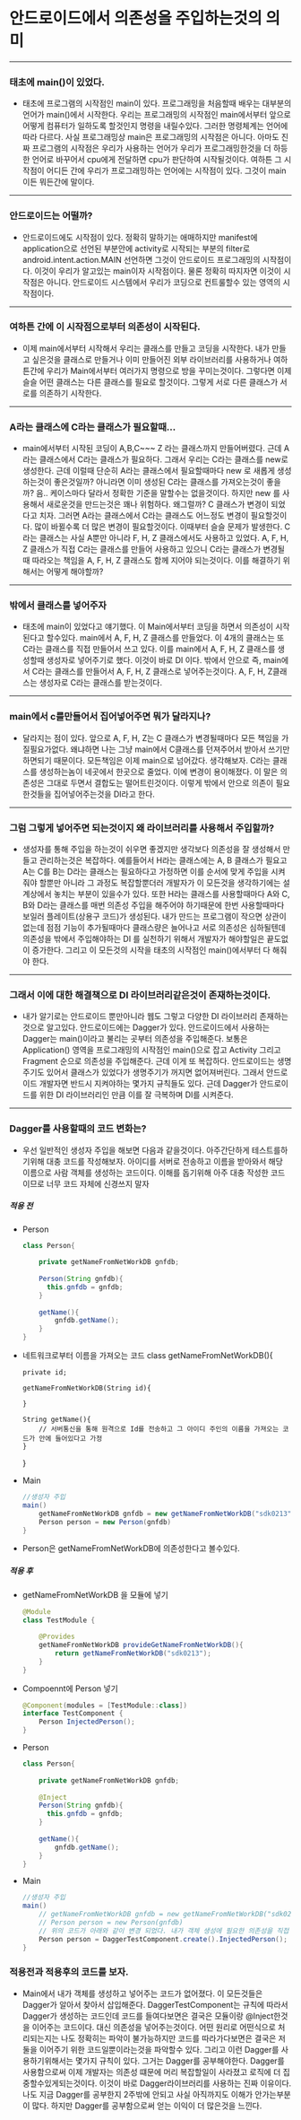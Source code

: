 # 안드로이드에서 의존성을 주입하는것의 의미
---
### 태초에 main()이 있었다.
* 태초에 프로그램의 시작점인 main이 있다. 프로그래밍을 처음할때 배우는 대부분의 언어가 main()에서 시작한다. 우리는 프로그래밍의 시작점인 main에서부터 앞으로 어떻게 컴퓨터가 일하도록 할것인지 명령을 내릴수있다.
그러한 명령체계는 언어에 따라 다르다. 사실 프로그래밍상 main은 프로그래밍의 시작점은 아니다. 아마도 진짜 프로그램의 시작점은 우리가 사용하는 언어가 우리가 프로그래밍한것을 더 하등한 언어로 바꾸어서 cpu에게 전달하면 cpu가 판단하여 시작될것이다.
여하튼 그 시작점이 어디든 간에 우리가 프로그래밍하는 언어에는 시작점이 있다. 그것이 main이든 뭐든간에 말이다.
---
### 안드로이드는 어떨까?
* 안드로이드에도 시작점이 있다. 정확히 말하기는 애매하지만 manifest에 application으로 선언된 부분안에 activity로 시작되는 부분의 filter로 android.intent.action.MAIN 선언하면 그것이 안드로이드 프로그래밍의 시작점이다.
이것이 우리가 알고있는 main이자 시작점이다. 물론 정확히 따지자면 이것이 시작점은 아니다. 안드로이드 시스템에서 우리가 코딩으로 컨트룰할수 있는 영역의 시작점이다.
---
### 여하튼 간에 이 시작점으로부터 의존성이 시작된다.
* 이제 main에서부터 시작해서 우리는 클래스를 만들고 코딩을 시작한다. 내가 만들고 싶은것을 클래스로 만들거나 이미 만들어진 외부 라이브러리를 사용하거나 여하튼간에 우리가 Main에서부터 여러가지 명령으로 방을 꾸미는것이다.
그렇다면 이제 슬슬 어떤 클래스는 다른 클래스를 필요로 할것이다. 그렇게 서로 다른 클래스가 서로를 의존하기 시작한다.
---
### A라는 클래스에 C라는 클래스가 필요할때...
* main에서부터 시작된 코딩이 A,B,C~~~ Z 라는 클래스까지 만들어버렸다. 근데 A라는 클래스에서 C라는 클래스가 필요하다. 그래서 우리는 C라는 클래스를 new로 생성한다. 근데 이럴때 단순히 A라는 클래스에서 필요할때마다
new 로 새롭게 생성하는것이 좋은것일까? 아니라면 이미 생성된 C라는 클래스를 가져오는것이 좋을까? 음.. 케이스마다 달라서 정확한 기준을 말할수는 없을것이다. 하지만 new 를 사용해서 새로운것을 만드는것은 꽤나 위험하다.
왜그럴까? C 클래스가 변경이 되었다고 치자. 그러면 A라는 클래스에서 C라는 클래스도 어느정도 변경이 필요할것이다. 많이 바뀔수록 더 많은 변경이 필요할것이다. 이때부터 슬슬 문제가 발생한다. C라는 클래스는 사실 A뿐만 아니라
F, H, Z 클래스에서도 사용하고 있었다. A, F, H, Z 클래스가 직접 C라는 클래스를 만들어 사용하고 있으니 C라는 클래스가 변경될때 따라오는 책임을 A, F, H, Z 클래스도 함께 지어야 되는것이다. 이를 해결하기 위해서는 어떻게 해야할까?
---
### 밖에서 클래스를 넣어주자
* 태초에 main이 있었다고 얘기했다. 이 Main에서부터 코딩을 하면서 의존성이 시작된다고 할수있다. main에서 A, F, H, Z 클래스를 만들었다. 이 4개의 클래스는 또 C라는 클래스를 직접 만들어서 쓰고 있다.
이를 main에서 A, F, H, Z 클래스를 생성할때 생성자로 넣어주기로 했다. 이것이 바로 DI 이다. 밖에서 안으로 즉, main에서 C라는 클래스를 만들어서 A, F, H, Z 클래스로 넣어주는것이다. A, F, H, Z클래스는 생성자로 C라는 클래스를 받는것이다.
---
### main에서 c를만들어서 집어넣어주면 뭐가 달라지나?
* 달라지는 점이 있다. 앞으로 A, F, H, Z는 C 클래스가 변경될때마다 모든 책임을 가질필요가없다. 왜냐하면 나는 그냥 main에서 C클래스를 던져주어서 받아서 쓰기만 하면되기 때문이다. 모든책임은 이제 main으로 넘어갔다.
생각해보자. C라는 클래스를 생성하는놈이 네곳에서 한곳으로 줄었다. 이에 변경이 용이해졌다. 이 말은 의존성은 그대로 두면서 결합도는 떨어트린것이다. 이렇게 밖에서 안으로 의존이 필요한것들을 집어넣어주는것을 DI라고 한다.
---
### 그럼 그렇게 넣어주면 되는것이지 왜 라이브러리를 사용해서 주입할까?
* 생성자를 통해 주입을 하는것이 쉬우면 좋겠지만 생각보다 의존성을 잘 생성해서 만들고 관리하는것은 복잡하다. 예를들어서 H라는 클래스에는 A, B 클래스가 필요고 A는 C를 B는 D라는 클래스는 필요하다고 가정하면
이를 순서에 맞게 주입을 시켜줘야 할뿐만 아니라 그 과정도 복잡할뿐더러 개발자가 이 모든것을 생각하기에는 설계상에서 놓치는 부분이 있을수가 있다. 또한 H라는 클래스를 사용할때마다 A와 C, B와 D라는 클래스를 매번
의존성 주입을 해주어야 하기때문에 한번 사용할때마다 보일러 플레이트(상용구 코드)가 생성된다. 내가 만드는 프로그램이 작으면 상관이없는데 점점 기능이 추가될때마다 클래스량은 늘어나고 서로 의존성은 심하될텐데 의존성을
밖에서 주입해야하는 DI 를 실천하기 위해서 개발자가 해야할일은 끝도없이 증가한다. 그리고 이 모든것의 시작을 태초의 시작점인 main()에서부터 다 해줘야 한다.
---
### 그래서 이에 대한 해결책으로 DI 라이브러리같은것이 존재하는것이다.
* 내가 알기로는 안드로이드 뿐만아니라 웹도 그렇고 다양한 DI 라이브러리 존재하는것으로 알고있다. 안드로이드에는 Dagger가 있다. 안드로이드에서 사용하는 Dagger는 main()이라고 불리는 곳부터 의존성을 주입해준다.
보통은 Application() 영역을 프로그래밍의 시작점인 main()으로 잡고 Activity 그리고 Fragment 순으로 의존성을 주입해준다. 근데 이게 또 복잡하다. 안드로이드는 생명주기도 있어서 클래스가 있었다가 생명주기가 꺼지면 
없어져버린다. 그래서 안드로이드 개발자면 반드시 지켜야하는 몇가지 규칙들도 있다. 근데 Dagger가 안드로이드를 위한 DI 라이브러리인 만큼 이를 잘 극복하며 DI를 시켜준다.
---
### Dagger를 사용할때의 코드 변화는?
* 우선 일반적인 생성자 주입을 해보면 다음과 같을것이다. 아주간단하게 테스트를하기위해 대충 코드를 작성해보자. 아이디를 서버로 전송하고 이름을 받아와서 해당 이름으로 사람 객체를 생성하는 코드이다.
이해를 돕기위해 아주 대충 작성한 코드이므로 너무 코드 자체에 신경쓰지 말자
##### 적용 전
* Person
  ```java
  class Person{
   
      private getNameFromNetWorkDB gnfdb;
      
      Person(String gnfdb){
        this.gnfdb = gnfdb;
      }
      
      getName(){
          gnfdb.getName();
      }
  }
* 네트워크로부터 이름을 가져오는 코드
  class getNameFromNetWorkDB(){

      private id;
      
      getNameFromNetWorkDB(String id){
      
      }
      
      String getName(){
          // 서버통신을 통해 원격으로 Id를 전송하고 그 아이디 주인의 이름을 가져오는 코드가 안에 들어있다고 가정
      }
  }
* Main
  ```java
  //생성자 주입
  main()
      getNameFromNetWorkDB gnfdb = new getNameFromNetWorkDB("sdk0213");
      Person person = new Person(gnfdb)
  }
* Person은 getNameFromNetWorkDB에 의존성한다고 볼수있다. 
##### 적용 후
* getNameFromNetWorkDB 을 모듈에 넣기
  ```java
  @Module
  class TestModule {

      @Provides
      getNameFromNetWorkDB provideGetNameFromNetWorkDB(){
          return getNameFromNetWorkDB("sdk0213");
      }
  }
* Compoennt에 Person 넣기
  ```java
  @Component(modules = [TestModule::class])
  interface TestComponent {
      Person InjectedPerson();
  }
* Person
  ```java
  class Person{
   
      private getNameFromNetWorkDB gnfdb;
      
      @Inject
      Person(String gnfdb){
        this.gnfdb = gnfdb;
      }
      
      getName(){
          gnfdb.getName();
      }
  }
* Main
  ```java
  //생성자 주입
  main()
      // getNameFromNetWorkDB gnfdb = new getNameFromNetWorkDB("sdk0213");
      // Person person = new Person(gnfdb)
      // 위의 코드가 아래와 같이 변경 되었다. 내가 객체 생성에 필요한 의존성을 직접 삽입할필요도 없다.
      Person person = DaggerTestComponent.create().InjectedPerson();
  }
### 적용전과 적용후의 코드를 보자.
* Main에서 내가 객체를 생성하고 넣어주는 코드가 없어졌다. 이 모든것들은 Dagger가 알아서 찾아서 삽입해준다. DaggerTestComponent는 규칙에 따라서 Dagger가 생성하는 코드인데 코드를 들여다보면은 결국은
모듈이랑 @Inject한것을 이어주는 코드이다. 대신 의존성을 넣어주는것이다. 어떤 원리로 어떤식으로 처리되는지는 나도 정확히는 파악이 불가능하지만 코드를 따라가다보면은 결국은 저 둘을 이어주기 위한 코드일뿐이라는것을
파악할수 있다. 그리고 이런 Dagger를 사용하기위해서는 몇가지 규칙이 있다. 그거는 Dagger를 공부해야한다. Dagger를 사용함으로써 이제 개발자는 의존성 떄문에 머리 복잡할일이 사라졌고 로직에 더 집중할수있게되는것이다. 이것이 바로 Dagger라이브러리를 사용하는 진짜 이유이다. 나도 지금 Dagger를 공부한지 2주밖에 안되고 사실 아직까지도 이해가 안가는부분이 많다. 하지만 Dagger를 공부함으로써 얻는 이익이 더 많은것을 느낀다.
